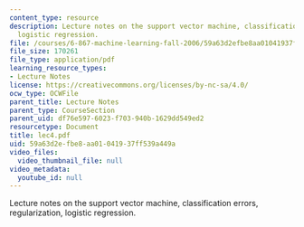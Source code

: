 ```yaml
---
content_type: resource
description: Lecture notes on the support vector machine, classification errors, regularization,
  logistic regression.
file: /courses/6-867-machine-learning-fall-2006/59a63d2efbe8aa01041937ff539a449a_lec4.pdf
file_size: 170261
file_type: application/pdf
learning_resource_types:
- Lecture Notes
license: https://creativecommons.org/licenses/by-nc-sa/4.0/
ocw_type: OCWFile
parent_title: Lecture Notes
parent_type: CourseSection
parent_uid: df76e597-6023-f703-940b-1629dd549ed2
resourcetype: Document
title: lec4.pdf
uid: 59a63d2e-fbe8-aa01-0419-37ff539a449a
video_files:
  video_thumbnail_file: null
video_metadata:
  youtube_id: null
---
```

Lecture notes on the support vector machine, classification errors, regularization, logistic regression.